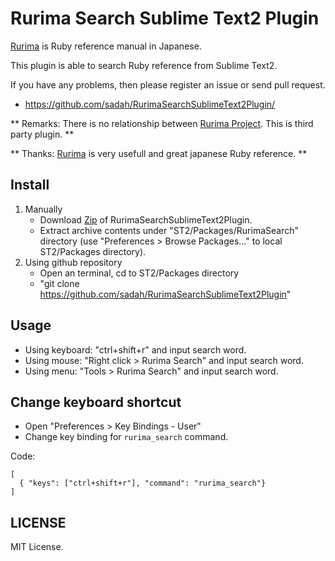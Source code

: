 # Rurima Search Sublime Text2 Plugin

[Rurima](http://doc.ruby-lang.org/ja/) is Ruby reference manual in Japanese.

This plugin is able to search Ruby reference from Sublime Text2.

If you have any problems, then please register an issue or send pull request.

 - https://github.com/sadah/RurimaSearchSublimeText2Plugin/

** Remarks: There is no relationship between [Rurima Project](http://doc.ruby-lang.org/ja/). This is third party plugin. **

** Thanks: [Rurima](http://doc.ruby-lang.org/ja/) is very usefull and great japanese Ruby reference. **

## Install

1. Manually
    - Download  [Zip](https://github.com/sadah/RurimaSearchSublimeText2Plugin/zipball/master) of RurimaSearchSublimeText2Plugin.
    - Extract archive contents under "ST2/Packages/RurimaSearch" directory
      (use "Preferences > Browse Packages..." to local ST2/Packages directory).
2. Using github repository
    - Open an terminal, cd to ST2/Packages directory
    - "git clone https://github.com/sadah/RurimaSearchSublimeText2Plugin"

<!--
3. Using [Package Control](http://wbond.net/sublime_packages/package_control)
    - From command palette "Package Control: Install Package"
    - Look for "Rurima Search"
-->

## Usage

- Using keyboard: "ctrl+shift+r" and input search word.
- Using mouse: "Right click > Rurima Search" and input search word.
- Using menu: "Tools > Rurima Search" and input search word.

## Change keyboard shortcut

- Open "Preferences > Key Bindings - User"
- Change key binding for `rurima_search` command.

Code:

    [
      { "keys": ["ctrl+shift+r"], "command": "rurima_search"}
    ]

## LICENSE

MIT License.

